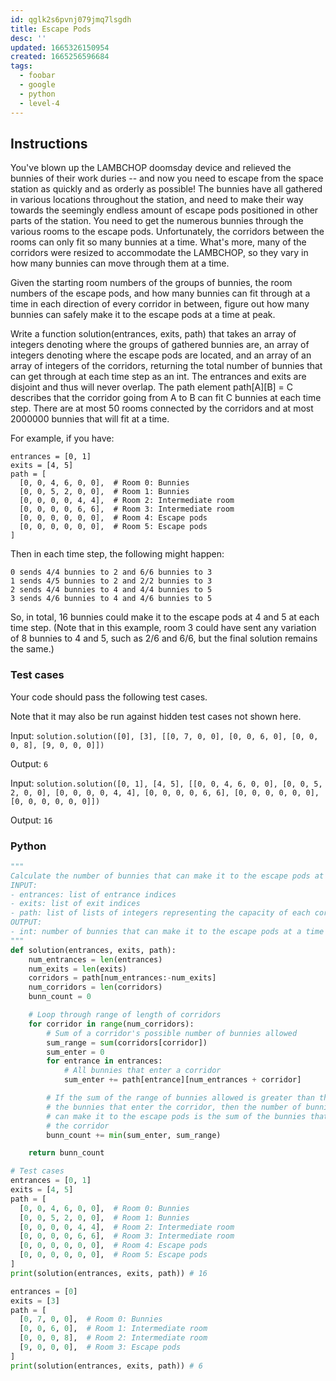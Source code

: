 ```yaml
---
id: qglk2s6pvnj079jmq7lsgdh
title: Escape Pods
desc: ''
updated: 1665326150954
created: 1665256596684
tags:
  - foobar
  - google
  - python
  - level-4
---
```


## Instructions

You've blown up the LAMBCHOP doomsday device and relieved the bunnies of their work duries -- and now you need to escape from the space station as quickly and as orderly as possible! The bunnies have all gathered in various locations throughout the station, and need to make their way towards the seemingly endless amount of escape pods positioned in other parts of the station. You need to get the numerous bunnies through the various rooms to the escape pods. Unfortunately, the corridors between the rooms can only fit so many bunnies at a time. What's more, many of the corridors were resized to accommodate the LAMBCHOP, so they vary in how many bunnies can move through them at a time.

Given the starting room numbers of the groups of bunnies, the room numbers of the escape pods, and how many bunnies can fit through at a time in each direction of every corridor in between, figure out how many bunnies can safely make it to the escape pods at a time at peak.

Write a function solution(entrances, exits, path) that takes an array of integers denoting where the groups of gathered bunnies are, an array of integers denoting where the escape pods are located, and an array of an array of integers of the corridors, returning the total number of bunnies that can get through at each time step as an int. The entrances and exits are disjoint and thus will never overlap. The path element path[A][B] = C describes that the corridor going from A to B can fit C bunnies at each time step.  There are at most 50 rooms connected by the corridors and at most 2000000 bunnies that will fit at a time.

For example, if you have:
```text
entrances = [0, 1]
exits = [4, 5]
path = [
  [0, 0, 4, 6, 0, 0],  # Room 0: Bunnies
  [0, 0, 5, 2, 0, 0],  # Room 1: Bunnies
  [0, 0, 0, 0, 4, 4],  # Room 2: Intermediate room
  [0, 0, 0, 0, 6, 6],  # Room 3: Intermediate room
  [0, 0, 0, 0, 0, 0],  # Room 4: Escape pods
  [0, 0, 0, 0, 0, 0],  # Room 5: Escape pods
]
```

Then in each time step, the following might happen:
```text
0 sends 4/4 bunnies to 2 and 6/6 bunnies to 3
1 sends 4/5 bunnies to 2 and 2/2 bunnies to 3
2 sends 4/4 bunnies to 4 and 4/4 bunnies to 5
3 sends 4/6 bunnies to 4 and 4/6 bunnies to 5
```

So, in total, 16 bunnies could make it to the escape pods at 4 and 5 at each time step.  (Note that in this example, room 3 could have sent any variation of 8 bunnies to 4 and 5, such as 2/6 and 6/6, but the final solution remains the same.)

### Test cases

Your code should pass the following test cases.

Note that it may also be run against hidden test cases not shown here.

Input:
`solution.solution([0], [3], [[0, 7, 0, 0], [0, 0, 6, 0], [0, 0, 0, 8], [9, 0, 0, 0]])`

Output:
    `6`

Input:
`solution.solution([0, 1], [4, 5], [[0, 0, 4, 6, 0, 0], [0, 0, 5, 2, 0, 0], [0, 0, 0, 0, 4, 4], [0, 0, 0, 0, 6, 6], [0, 0, 0, 0, 0, 0], [0, 0, 0, 0, 0, 0]])`

Output:
    `16`

### Python

```py
"""
Calculate the number of bunnies that can make it to the escape pods at a time.
INPUT:
- entrances: list of entrance indices
- exits: list of exit indices
- path: list of lists of integers representing the capacity of each corridor
OUTPUT:
- int: number of bunnies that can make it to the escape pods at a time
"""
def solution(entrances, exits, path):
    num_entrances = len(entrances)
    num_exits = len(exits)
    corridors = path[num_entrances:-num_exits]
    num_corridors = len(corridors)
    bunn_count = 0

    # Loop through range of length of corridors
    for corridor in range(num_corridors):
        # Sum of a corridor's possible number of bunnies allowed
        sum_range = sum(corridors[corridor])
        sum_enter = 0
        for entrance in entrances:
            # All bunnies that enter a corridor
            sum_enter += path[entrance][num_entrances + corridor]

        # If the sum of the range of bunnies allowed is greater than the sum of
        # the bunnies that enter the corridor, then the number of bunnies that
        # can make it to the escape pods is the sum of the bunnies that enter
        # the corridor
        bunn_count += min(sum_enter, sum_range)

    return bunn_count

# Test cases
entrances = [0, 1]
exits = [4, 5]
path = [
  [0, 0, 4, 6, 0, 0],  # Room 0: Bunnies
  [0, 0, 5, 2, 0, 0],  # Room 1: Bunnies
  [0, 0, 0, 0, 4, 4],  # Room 2: Intermediate room
  [0, 0, 0, 0, 6, 6],  # Room 3: Intermediate room
  [0, 0, 0, 0, 0, 0],  # Room 4: Escape pods
  [0, 0, 0, 0, 0, 0],  # Room 5: Escape pods
]
print(solution(entrances, exits, path)) # 16

entrances = [0]
exits = [3]
path = [
  [0, 7, 0, 0],  # Room 0: Bunnies
  [0, 0, 6, 0],  # Room 1: Intermediate room
  [0, 0, 0, 8],  # Room 2: Intermediate room
  [9, 0, 0, 0],  # Room 3: Escape pods
]
print(solution(entrances, exits, path)) # 6

```
